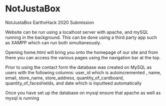 # NotJustaBox
NotJustaBox EarthxHack 2020 Submission

Website can be run using a localhost server with apache, and mySQL running in the background. This can be done using a third party app such as XAMPP which can run both simultaneously.

Opening home.html will bring you onto the homepage of our site and from there you can access the various pages using the navigation bar at the top.

Prior to using the contact form the database was created on MySQL as users with the following columns: 
user_id which is autoincremented , name, email, store_name, store_address, quantity_of_cardboard, quantity_of_faceshields, and date which is inputteed automatically

Once you have set up the database on mysql ensure that apache as well as mysql is running



